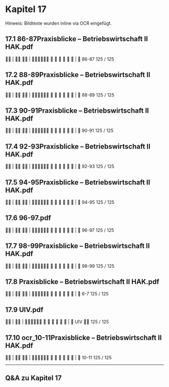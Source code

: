 # Kapitel 17

Hinweis: Bildtexte wurden inline via OCR eingefügt.

## 17.1 86-87Praxisblicke – Betriebswirtschaft II HAK.pdf
 | 
 | 
     
| 
86-87
125 / 125

## 17.2 88-89Praxisblicke – Betriebswirtschaft II HAK.pdf
 | 
 | 
     
| 
88-89
125 / 125

## 17.3 90-91Praxisblicke – Betriebswirtschaft II HAK.pdf
 | 
 | 
     
| 
90-91
125 / 125

## 17.4 92-93Praxisblicke – Betriebswirtschaft II HAK.pdf
 | 
 | 
     
| 
92-93
125 / 125

## 17.5 94-95Praxisblicke – Betriebswirtschaft II HAK.pdf
 | 
 | 
     
| 
94-95
125 / 125

## 17.6 96-97.pdf
 | 
 | 
     
| 
96-97
125 / 125

## 17.7 98-99Praxisblicke – Betriebswirtschaft II HAK.pdf
 | 
 | 
     
| 
98-99
125 / 125

## 17.8 Praxisblicke – Betriebswirtschaft II HAK.pdf
 | 
 | 
     
| 
6-7
125 / 125

## 17.9 UIV.pdf
 | 
 | 
     
| 
UIV

125 / 125

## 17.10 ocr_10-11Praxisblicke – Betriebswirtschaft II HAK.pdf
 | 
 | 
     
| 
10-11
125 / 125

---
## Q&A zu Kapitel 17